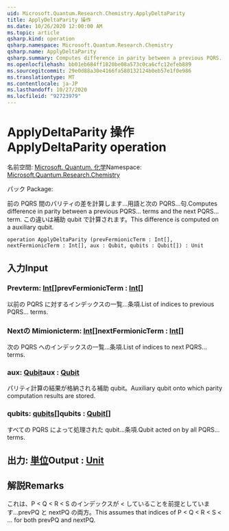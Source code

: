 ```yaml
---
uid: Microsoft.Quantum.Research.Chemistry.ApplyDeltaParity
title: ApplyDeltaParity 操作
ms.date: 10/26/2020 12:00:00 AM
ms.topic: article
qsharp.kind: operation
qsharp.namespace: Microsoft.Quantum.Research.Chemistry
qsharp.name: ApplyDeltaParity
qsharp.summary: Computes difference in parity between a previous PQRS... terms and the next PQRS... term. This difference is computed on a auxiliary qubit.
ms.openlocfilehash: bb01eb684ff1820be08a573c0ca6cfc12efeb889
ms.sourcegitcommit: 29e0d88a30e4166fa580132124b0eb57e1f0e986
ms.translationtype: MT
ms.contentlocale: ja-JP
ms.lasthandoff: 10/27/2020
ms.locfileid: "92723979"
---
```

# <a name="applydeltaparity-operation"></a><span data-ttu-id="26f0f-102">ApplyDeltaParity 操作</span><span class="sxs-lookup"><span data-stu-id="26f0f-102">ApplyDeltaParity operation</span></span>

<span data-ttu-id="26f0f-103">名前空間: [Microsoft. Quantum. 化学](xref:Microsoft.Quantum.Research.Chemistry)</span><span class="sxs-lookup"><span data-stu-id="26f0f-103">Namespace: [Microsoft.Quantum.Research.Chemistry](xref:Microsoft.Quantum.Research.Chemistry)</span></span>

<span data-ttu-id="26f0f-104">パック [](https://nuget.org/packages/)</span><span class="sxs-lookup"><span data-stu-id="26f0f-104">Package: [](https://nuget.org/packages/)</span></span>


<span data-ttu-id="26f0f-105">前の PQRS 間のパリティの差を計算します...用語と次の PQRS...句.</span><span class="sxs-lookup"><span data-stu-id="26f0f-105">Computes difference in parity between a previous PQRS... terms and the next PQRS... term.</span></span> <span data-ttu-id="26f0f-106">この違いは補助 qubit で計算されます。</span><span class="sxs-lookup"><span data-stu-id="26f0f-106">This difference is computed on a auxiliary qubit.</span></span>

```qsharp
operation ApplyDeltaParity (prevFermionicTerm : Int[], nextFermionicTerm : Int[], aux : Qubit, qubits : Qubit[]) : Unit
```


## <a name="input"></a><span data-ttu-id="26f0f-107">入力</span><span class="sxs-lookup"><span data-stu-id="26f0f-107">Input</span></span>

### <a name="prevfermionicterm--int"></a><span data-ttu-id="26f0f-108">Prevterm: [Int](xref:microsoft.quantum.lang-ref.int)[]</span><span class="sxs-lookup"><span data-stu-id="26f0f-108">prevFermionicTerm : [Int](xref:microsoft.quantum.lang-ref.int)[]</span></span>

<span data-ttu-id="26f0f-109">以前の PQRS に対するインデックスの一覧...条項.</span><span class="sxs-lookup"><span data-stu-id="26f0f-109">List of indices to previous PQRS... terms.</span></span>


### <a name="nextfermionicterm--int"></a><span data-ttu-id="26f0f-110">Nextの Mimionicterm: [Int](xref:microsoft.quantum.lang-ref.int)[]</span><span class="sxs-lookup"><span data-stu-id="26f0f-110">nextFermionicTerm : [Int](xref:microsoft.quantum.lang-ref.int)[]</span></span>

<span data-ttu-id="26f0f-111">次の PQRS へのインデックスの一覧...条項.</span><span class="sxs-lookup"><span data-stu-id="26f0f-111">List of indices to next PQRS... terms.</span></span>


### <a name="aux--qubit"></a><span data-ttu-id="26f0f-112">aux: [Qubit](xref:microsoft.quantum.lang-ref.qubit)</span><span class="sxs-lookup"><span data-stu-id="26f0f-112">aux : [Qubit](xref:microsoft.quantum.lang-ref.qubit)</span></span>

<span data-ttu-id="26f0f-113">パリティ計算の結果が格納される補助 qubit。</span><span class="sxs-lookup"><span data-stu-id="26f0f-113">Auxiliary qubit onto which parity computation results are stored.</span></span>


### <a name="qubits--qubit"></a><span data-ttu-id="26f0f-114">qubits: [qubits](xref:microsoft.quantum.lang-ref.qubit)[]</span><span class="sxs-lookup"><span data-stu-id="26f0f-114">qubits : [Qubit](xref:microsoft.quantum.lang-ref.qubit)[]</span></span>

<span data-ttu-id="26f0f-115">すべての PQRS によって処理された qubit...条項.</span><span class="sxs-lookup"><span data-stu-id="26f0f-115">Qubit acted on by all PQRS... terms.</span></span>



## <a name="output--unit"></a><span data-ttu-id="26f0f-116">出力: [単位](xref:microsoft.quantum.lang-ref.unit)</span><span class="sxs-lookup"><span data-stu-id="26f0f-116">Output : [Unit](xref:microsoft.quantum.lang-ref.unit)</span></span>



## <a name="remarks"></a><span data-ttu-id="26f0f-117">解説</span><span class="sxs-lookup"><span data-stu-id="26f0f-117">Remarks</span></span>

<span data-ttu-id="26f0f-118">これは、P < Q < R < S のインデックスが < していることを前提としています...prevPQ と nextPQ の両方。</span><span class="sxs-lookup"><span data-stu-id="26f0f-118">This assumes that indices of P < Q < R < S < ... for both prevPQ and nextPQ.</span></span>